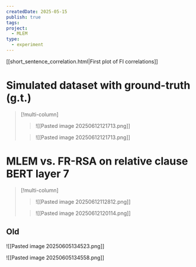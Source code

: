 ```yaml
---
createdDate: 2025-05-15
publish: true
tags: 
project:
  - MLEM
type:
  - experiment
---
```

[[short_sentence_correlation.html|First plot of FI correlations]]

# Simulated dataset with ground-truth (g.t.)

> [!multi-column]
>> ![[Pasted image 20250612121713.png]]
>
>> ![[Pasted image 20250612121713.png]]

# MLEM vs. FR-RSA on relative clause BERT layer 7

> [!multi-column]
>> ![[Pasted image 20250612112812.png]]
>
>> ![[Pasted image 20250612120114.png]]

## Old

![[Pasted image 20250605134523.png]]

![[Pasted image 20250605134558.png]]

